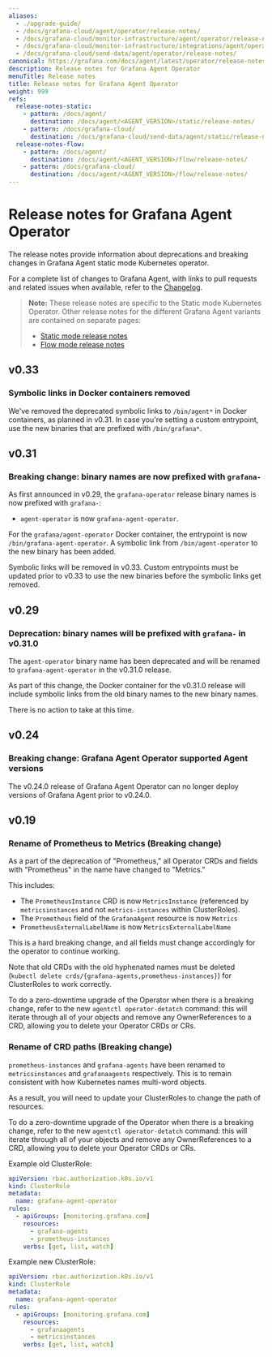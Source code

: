 ```yaml
---
aliases:
  - ./upgrade-guide/
  - /docs/grafana-cloud/agent/operator/release-notes/
  - /docs/grafana-cloud/monitor-infrastructure/agent/operator/release-notes/
  - /docs/grafana-cloud/monitor-infrastructure/integrations/agent/operator/release-notes/
  - /docs/grafana-cloud/send-data/agent/operator/release-notes/
canonical: https://grafana.com/docs/agent/latest/operator/release-notes/
description: Release notes for Grafana Agent Operator
menuTitle: Release notes
title: Release notes for Grafana Agent Operator
weight: 999
refs:
  release-notes-static:
    - pattern: /docs/agent/
      destination: /docs/agent/<AGENT_VERSION>/static/release-notes/
    - pattern: /docs/grafana-cloud/
      destination: /docs/grafana-cloud/send-data/agent/static/release-notes/
  release-notes-flow:
    - pattern: /docs/agent/
      destination: /docs/agent/<AGENT_VERSION>/flow/release-notes/
    - pattern: /docs/grafana-cloud/
      destination: /docs/agent/<AGENT_VERSION>/flow/release-notes/
---
```


# Release notes for Grafana Agent Operator

The release notes provide information about deprecations and breaking changes in Grafana Agent static mode Kubernetes operator.

For a complete list of changes to Grafana Agent, with links to pull requests and related issues when available, refer to the [Changelog](https://github.com/grafana/agent/blob/main/CHANGELOG.md).

> **Note:** These release notes are specific to the Static mode Kubernetes Operator.
> Other release notes for the different Grafana Agent variants are contained on separate pages:
>
> - [Static mode release notes](ref:release-notes-static)
> - [Flow mode release notes](ref:release-notes-flow)

## v0.33

### Symbolic links in Docker containers removed

We've removed the deprecated symbolic links to `/bin/agent*` in Docker
containers, as planned in v0.31. In case you're setting a custom entrypoint,
use the new binaries that are prefixed with `/bin/grafana*`.

## v0.31

### Breaking change: binary names are now prefixed with `grafana-`

As first announced in v0.29, the `grafana-operator` release binary names is now
prefixed with `grafana-`:

- `agent-operator` is now `grafana-agent-operator`.

For the `grafana/agent-operator` Docker container, the entrypoint is now
`/bin/grafana-agent-operator`. A symbolic link from `/bin/agent-operator` to
the new binary has been added.

Symbolic links will be removed in v0.33. Custom entrypoints must be
updated prior to v0.33 to use the new binaries before the symbolic links get
removed.

## v0.29

### Deprecation: binary names will be prefixed with `grafana-` in v0.31.0

The `agent-operator` binary name has been deprecated and will be renamed to
`grafana-agent-operator` in the v0.31.0 release.

As part of this change, the Docker container for the v0.31.0 release will
include symbolic links from the old binary names to the new binary names.

There is no action to take at this time.

## v0.24

### Breaking change: Grafana Agent Operator supported Agent versions

The v0.24.0 release of Grafana Agent Operator can no longer deploy versions of
Grafana Agent prior to v0.24.0.

## v0.19

### Rename of Prometheus to Metrics (Breaking change)

As a part of the deprecation of "Prometheus," all Operator CRDs and fields with
"Prometheus" in the name have changed to "Metrics."

This includes:

- The `PrometheusInstance` CRD is now `MetricsInstance` (referenced by
  `metricsinstances` and not `metrics-instances` within ClusterRoles).
- The `Prometheus` field of the `GrafanaAgent` resource is now `Metrics`
- `PrometheusExternalLabelName` is now `MetricsExternalLabelName`

This is a hard breaking change, and all fields must change accordingly for the
operator to continue working.

Note that old CRDs with the old hyphenated names must be deleted (`kubectl
delete crds/{grafana-agents,prometheus-instances}`) for ClusterRoles to work
correctly.

To do a zero-downtime upgrade of the Operator when there is a breaking change,
refer to the new `agentctl operator-detatch` command: this will iterate through
all of your objects and remove any OwnerReferences to a CRD, allowing you to
delete your Operator CRDs or CRs.

### Rename of CRD paths (Breaking change)

`prometheus-instances` and `grafana-agents` have been renamed to
`metricsinstances` and `grafanaagents` respectively. This is to remain
consistent with how Kubernetes names multi-word objects.

As a result, you will need to update your ClusterRoles to change the path of
resources.

To do a zero-downtime upgrade of the Operator when there is a breaking change,
refer to the new `agentctl operator-detatch` command: this will iterate through
all of your objects and remove any OwnerReferences to a CRD, allowing you to
delete your Operator CRDs or CRs.

Example old ClusterRole:

```yaml
apiVersion: rbac.authorization.k8s.io/v1
kind: ClusterRole
metadata:
  name: grafana-agent-operator
rules:
  - apiGroups: [monitoring.grafana.com]
    resources:
      - grafana-agents
      - prometheus-instances
    verbs: [get, list, watch]
```

Example new ClusterRole:

```yaml
apiVersion: rbac.authorization.k8s.io/v1
kind: ClusterRole
metadata:
  name: grafana-agent-operator
rules:
  - apiGroups: [monitoring.grafana.com]
    resources:
      - grafanaagents
      - metricsinstances
    verbs: [get, list, watch]
```
